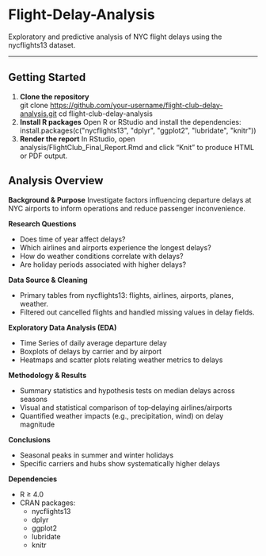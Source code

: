 # Flight-Delay-Analysis
Exploratory and predictive analysis of NYC flight delays using the nycflights13 dataset.


---

## Getting Started

1. **Clone the repository**  
   git clone https://github.com/your-username/flight-club-delay-analysis.git
   cd flight-club-delay-analysis
2. **Install R packages**
Open R or RStudio and install the dependencies:
install.packages(c("nycflights13", "dplyr", "ggplot2", "lubridate", "knitr"))
3. **Render the report**
In RStudio, open analysis/FlightClub_Final_Report.Rmd and click “Knit” to produce HTML or PDF output.


## Analysis Overview
**Background & Purpose**
Investigate factors influencing departure delays at NYC airports to inform operations and reduce passenger inconvenience.

**Research Questions**
- Does time of year affect delays?
- Which airlines and airports experience the longest delays?
- How do weather conditions correlate with delays?
- Are holiday periods associated with higher delays?

**Data Source & Cleaning**
- Primary tables from nycflights13: flights, airlines, airports, planes, weather.
- Filtered out cancelled flights and handled missing values in delay fields.

**Exploratory Data Analysis (EDA)**
- Time Series of daily average departure delay
- Boxplots of delays by carrier and by airport
- Heatmaps and scatter plots relating weather metrics to delays

**Methodology & Results**
- Summary statistics and hypothesis tests on median delays across seasons
- Visual and statistical comparison of top‑delaying airlines/airports
- Quantified weather impacts (e.g., precipitation, wind) on delay magnitude

**Conclusions**
- Seasonal peaks in summer and winter holidays
- Specific carriers and hubs show systematically higher delays


**Dependencies**
 - R ≥ 4.0
 - CRAN packages:
   - nycflights13
   - dplyr
   - ggplot2
   - lubridate
   - knitr

